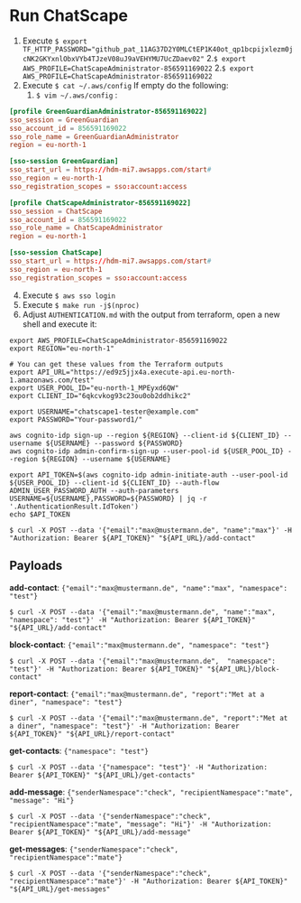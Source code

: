 # Run ChatScape

1. Execute `$ export TF_HTTP_PASSWORD="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"` 2.`$ export AWS_PROFILE=ChatScapeAdministrator-856591169022` 2.`$ export AWS_PROFILE=ChatScapeAdministrator-856591169022`
2. Execute `$ cat ~/.aws/config` If empty do the following:
   1. `$ vim ~/.aws/config` :

```conf
[profile GreenGuardianAdministrator-856591169022]
sso_session = GreenGuardian
sso_account_id = 856591169022
sso_role_name = GreenGuardianAdministrator
region = eu-north-1

[sso-session GreenGuardian]
sso_start_url = https://hdm-mi7.awsapps.com/start#
sso_region = eu-north-1
sso_registration_scopes = sso:account:access

[profile ChatScapeAdministrator-856591169022]
sso_session = ChatScape
sso_account_id = 856591169022
sso_role_name = ChatScapeAdministrator
region = eu-north-1

[sso-session ChatScape]
sso_start_url = https://hdm-mi7.awsapps.com/start#
sso_region = eu-north-1
sso_registration_scopes = sso:account:access
```

4.  Execute `$ aws sso login`
5.  Execute `$ make run -j$(nproc)`
6.  Adjust `AUTHENTICATION.md` with the output from terraform, open a new shell and execute it:

```shell
export AWS_PROFILE=ChatScapeAdministrator-856591169022
export REGION="eu-north-1"

# You can get these values from the Terraform outputs
export API_URL="https://ed9z5jjx4a.execute-api.eu-north-1.amazonaws.com/test"
export USER_POOL_ID="eu-north-1_MPEyxd6QW"
export CLIENT_ID="6qkcvkog93c23ou0ob2ddhikc2"

export USERNAME="chatscape1-tester@example.com"
export PASSWORD="Your-password1/"

aws cognito-idp sign-up --region ${REGION} --client-id ${CLIENT_ID} --username ${USERNAME} --password ${PASSWORD}
aws cognito-idp admin-confirm-sign-up --user-pool-id ${USER_POOL_ID} --region ${REGION} --username ${USERNAME}

export API_TOKEN=$(aws cognito-idp admin-initiate-auth --user-pool-id ${USER_POOL_ID} --client-id ${CLIENT_ID} --auth-flow ADMIN_USER_PASSWORD_AUTH --auth-parameters USERNAME=${USERNAME},PASSWORD=${PASSWORD} | jq -r '.AuthenticationResult.IdToken')
echo $API_TOKEN
```

```shell
$ curl -X POST --data '{"email":"max@mustermann.de", "name":"max"}' -H "Authorization: Bearer ${API_TOKEN}" "${API_URL}/add-contact"
```

## Payloads

**add-contact**: `{"email":"max@mustermann.de", "name":"max", "namespace": "test"}`

```shell
$ curl -X POST --data '{"email":"max@mustermann.de", "name":"max", "namespace": "test"}' -H "Authorization: Bearer ${API_TOKEN}" "${API_URL}/add-contact"
```

**block-contact**: `{"email":"max@mustermann.de", "namespace": "test"}`

```shell
$ curl -X POST --data '{"email":"max@mustermann.de",  "namespace": "test"}' -H "Authorization: Bearer ${API_TOKEN}" "${API_URL}/block-contact"
```

**report-contact**: `{"email":"max@mustermann.de", "report":"Met at a diner", "namespace": "test"}`

```shell
$ curl -X POST --data '{"email":"max@mustermann.de", "report":"Met at a diner", "namespace": "test"}' -H "Authorization: Bearer ${API_TOKEN}" "${API_URL}/report-contact"
```

**get-contacts**: `{"namespace": "test"}`

```shell
$ curl -X POST --data '{"namespace": "test"}' -H "Authorization: Bearer ${API_TOKEN}" "${API_URL}/get-contacts"
```

**add-message**: `{"senderNamespace":"check", "recipientNamespace":"mate", "message": "Hi"}`

```shell
$ curl -X POST --data '{"senderNamespace":"check", "recipientNamespace":"mate", "message": "Hi"}' -H "Authorization: Bearer ${API_TOKEN}" "${API_URL}/add-message"
```

**get-messages**: `{"senderNamespace":"check", "recipientNamespace":"mate"}`

```shell
$ curl -X POST --data '{"senderNamespace":"check", "recipientNamespace":"mate"}' -H "Authorization: Bearer ${API_TOKEN}" "${API_URL}/get-messages"
```
